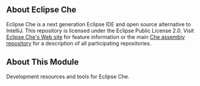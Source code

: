 ## About Eclipse Che
Eclipse Che is a next generation Eclipse IDE and open source alternative to IntelliJ. This repository is licensed under the Eclipse Public License 2.0. Visit [Eclipse Che's Web site](http://eclipse.org/che) for feature information or the main [Che assembly repository](http://github.com/eclipse/che) for a description of all participating repositories.

## About This Module
Development resources and tools for Eclipse Che.
